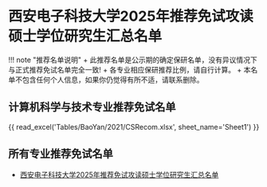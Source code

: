 # 西安电子科技大学2025年推荐免试攻读硕士学位研究生汇总名单

!!! note "推荐名单说明"
    + 此推荐名单是公示期的确定保研名单，没有异议情况下与正式推荐免试名单完全一致!
    + 各专业相应保研推荐比例，请自行计算。
    + 本名单不包含任何个人信息，如果你仍觉得有所不适，请联系删除。

## 计算机科学与技术专业推荐免试名单
{{ read_excel('Tables/BaoYan/2021/CSRecom.xlsx', sheet_name='Sheet1') }}

## 所有专业推荐免试名单
+ [西安电子科技大学2025年推荐免试攻读硕士学位研究生汇总名单]()